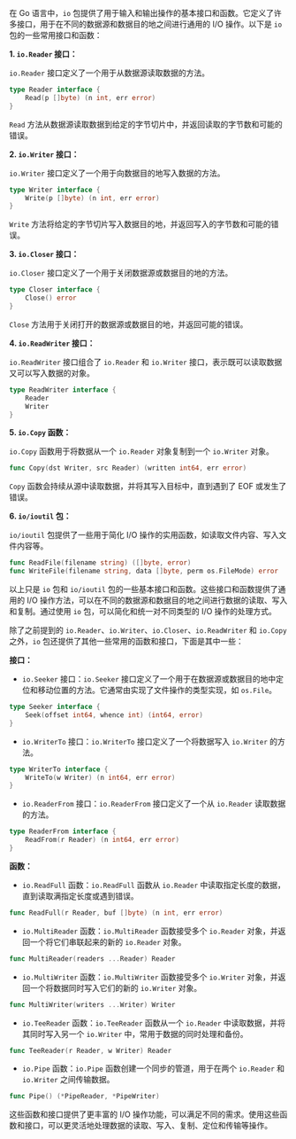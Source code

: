 在 Go 语言中，`io` 包提供了用于输入和输出操作的基本接口和函数。它定义了许多接口，用于在不同的数据源和数据目的地之间进行通用的 I/O 操作。以下是 `io` 包的一些常用接口和函数：

**1. `io.Reader` 接口：**

`io.Reader` 接口定义了一个用于从数据源读取数据的方法。

```go
type Reader interface {
    Read(p []byte) (n int, err error)
}
```

`Read` 方法从数据源读取数据到给定的字节切片中，并返回读取的字节数和可能的错误。

**2. `io.Writer` 接口：**

`io.Writer` 接口定义了一个用于向数据目的地写入数据的方法。

```go
type Writer interface {
    Write(p []byte) (n int, err error)
}
```

`Write` 方法将给定的字节切片写入数据目的地，并返回写入的字节数和可能的错误。

**3. `io.Closer` 接口：**

`io.Closer` 接口定义了一个用于关闭数据源或数据目的地的方法。

```go
type Closer interface {
    Close() error
}
```

`Close` 方法用于关闭打开的数据源或数据目的地，并返回可能的错误。

**4. `io.ReadWriter` 接口：**

`io.ReadWriter` 接口组合了 `io.Reader` 和 `io.Writer` 接口，表示既可以读取数据又可以写入数据的对象。

```go
type ReadWriter interface {
    Reader
    Writer
}
```

**5. `io.Copy` 函数：**

`io.Copy` 函数用于将数据从一个 `io.Reader` 对象复制到一个 `io.Writer` 对象。

```go
func Copy(dst Writer, src Reader) (written int64, err error)
```

`Copy` 函数会持续从源中读取数据，并将其写入目标中，直到遇到了 EOF 或发生了错误。

**6. `io/ioutil` 包：**

`io/ioutil` 包提供了一些用于简化 I/O 操作的实用函数，如读取文件内容、写入文件内容等。

```go
func ReadFile(filename string) ([]byte, error)
func WriteFile(filename string, data []byte, perm os.FileMode) error
```

以上只是 `io` 包和 `io/ioutil` 包的一些基本接口和函数。这些接口和函数提供了通用的 I/O 操作方法，可以在不同的数据源和数据目的地之间进行数据的读取、写入和复制。通过使用 `io` 包，可以简化和统一对不同类型的 I/O 操作的处理方式。


除了之前提到的 `io.Reader`、`io.Writer`、`io.Closer`、`io.ReadWriter` 和 `io.Copy` 之外，`io` 包还提供了其他一些常用的函数和接口，下面是其中一些：

**接口：**

- `io.Seeker` 接口：`io.Seeker` 接口定义了一个用于在数据源或数据目的地中定位和移动位置的方法。它通常由实现了文件操作的类型实现，如 `os.File`。
```go
type Seeker interface {
    Seek(offset int64, whence int) (int64, error)
}
```

- `io.WriterTo` 接口：`io.WriterTo` 接口定义了一个将数据写入 `io.Writer` 的方法。
```go
type WriterTo interface {
    WriteTo(w Writer) (n int64, err error)
}
```

- `io.ReaderFrom` 接口：`io.ReaderFrom` 接口定义了一个从 `io.Reader` 读取数据的方法。
```go
type ReaderFrom interface {
    ReadFrom(r Reader) (n int64, err error)
}
```

**函数：**

- `io.ReadFull` 函数：`io.ReadFull` 函数从 `io.Reader` 中读取指定长度的数据，直到读取满指定长度或遇到错误。
```go
func ReadFull(r Reader, buf []byte) (n int, err error)
```

- `io.MultiReader` 函数：`io.MultiReader` 函数接受多个 `io.Reader` 对象，并返回一个将它们串联起来的新的 `io.Reader` 对象。
```go
func MultiReader(readers ...Reader) Reader
```

- `io.MultiWriter` 函数：`io.MultiWriter` 函数接受多个 `io.Writer` 对象，并返回一个将数据同时写入它们的新的 `io.Writer` 对象。
```go
func MultiWriter(writers ...Writer) Writer
```

- `io.TeeReader` 函数：`io.TeeReader` 函数从一个 `io.Reader` 中读取数据，并将其同时写入另一个 `io.Writer` 中，常用于数据的同时处理和备份。
```go
func TeeReader(r Reader, w Writer) Reader
```

- `io.Pipe` 函数：`io.Pipe` 函数创建一个同步的管道，用于在两个 `io.Reader` 和 `io.Writer` 之间传输数据。
```go
func Pipe() (*PipeReader, *PipeWriter)
```

这些函数和接口提供了更丰富的 I/O 操作功能，可以满足不同的需求。使用这些函数和接口，可以更灵活地处理数据的读取、写入、复制、定位和传输等操作。